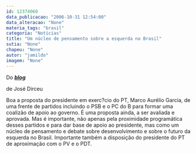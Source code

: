 ```yaml
---
id: 12374060
data_publicacao: "2006-10-31 12:54:00"
data_alteracao: "None"
materia_tags: "brasil"
categoria: "Notícias"
title: "Um núcleo de pensamento sobre a esquerda no Brasil"
sutia: "None"
chapeu: "None"
autor: "jamildo"
imagem: "None"
---
```

<p>Do <strong><em><span style="color: mediumblue;"><a href="http://fivenews.sjcc.com.br/&quot;https:/blogdodirceu.blig.ig.com.br/&quot;" target="_blank" rel="noopener noreferrer">blog</a></span></em></strong></p>
<p>de Jos&eacute; Dirceu</p>
<p>Boa a proposta do presidente em exerc?cio do PT, Marco Aur&eacute;lio Garcia, de uma frente de partidos incluindo o PSB e o PC do B para formar uma coaliz&atilde;o de apoio ao governo. &Eacute; uma proposta ainda, a ser avaliada e aprovada. Mas &eacute; importante, n&atilde;o apenas pela proximidade program&aacute;tica desses partidos e para dar base de apoio ao presidente, mas como um n&uacute;cleo de pensamento e debate sobre desenvolvimento e sobre o futuro da esquerda no Brasil. Importante tamb&eacute;m a disposi&ccedil;&atilde;o do presidente do PT de aproxima&ccedil;&atilde;o com o PV e o PDT.</p>
<p>&nbsp;</p>
